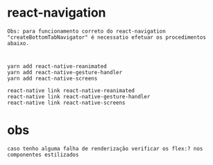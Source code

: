 # react-navigation

    Obs: para funcionamento correto do react-navigation "createBottomTabNavigator" é necessatio efetuar os procedimentos abaixo.

#

    yarn add react-native-reanimated
    yarn add react-native-gesture-handler
    yarn add react-native-screens

    react-native link react-native-reanimated
    react-native link react-native-gesture-handler
    react-native link react-native-screens

# obs

    caso tenho alguma falha de renderização verificar os flex:? nos componentes estilizados
